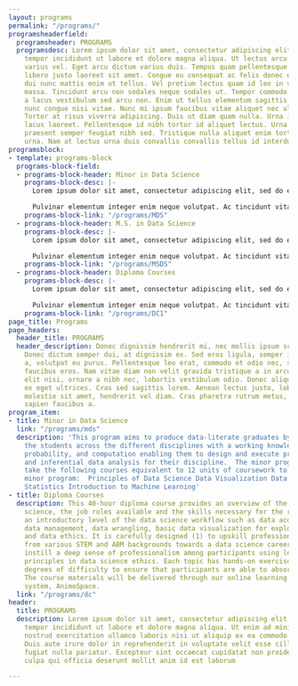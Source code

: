 ```yaml
---
layout: programs
permalink: "/programs/"
programsheaderfield:
  programsheader: PROGRAMS
  programsdesc: Lorem ipsum dolor sit amet, consectetur adipiscing elit, sed do eiusmod
    tempor incididunt ut labore et dolore magna aliqua. Ut lectus arcu bibendum at
    varius vel. Eget arcu dictum varius duis. Tempus quam pellentesque nec nam. Nam
    libero justo laoreet sit amet. Congue eu consequat ac felis donec et odio. Nec
    dui nunc mattis enim ut tellus. Vel pretium lectus quam id leo in vitae turpis
    massa. Tincidunt arcu non sodales neque sodales ut. Tempor commodo ullamcorper
    a lacus vestibulum sed arcu non. Enim ut tellus elementum sagittis vitae et. Mauris
    nunc congue nisi vitae. Nunc mi ipsum faucibus vitae aliquet nec ullamcorper sit.
    Tortor at risus viverra adipiscing. Duis ut diam quam nulla. Urna id volutpat
    lacus laoreet. Pellentesque id nibh tortor id aliquet lectus. Urna nec tincidunt
    praesent semper feugiat nibh sed. Tristique nulla aliquet enim tortor at auctor
    urna. Nam at lectus urna duis convallis convallis tellus id interdum.
programsblock:
- template: programs-block
  programs-block-field:
  - programs-block-header: Minor in Data Science
    programs-block-desc: |-
      Lorem ipsum dolor sit amet, consectetur adipiscing elit, sed do eiusmod tempor incididunt ut labore et dolore magna aliqua. Scelerisque purus semper eget duis at tellus at

      Pulvinar elementum integer enim neque volutpat. Ac tincidunt vitae semper quis lectus nulla at volutpat diam. Tristique senectus et netus et. Ultricies mi quis hendrerit dolor magna eget est. Facilisis magna etiam tempor orci eu
    programs-block-link: "/programs/MDS"
  - programs-block-header: M.S. in Data Science
    programs-block-desc: |-
      Lorem ipsum dolor sit amet, consectetur adipiscing elit, sed do eiusmod tempor incididunt ut labore et dolore magna aliqua. Scelerisque purus semper eget duis at tellus at

      Pulvinar elementum integer enim neque volutpat. Ac tincidunt vitae semper quis lectus nulla at volutpat diam. Tristique senectus et netus et. Ultricies mi quis hendrerit dolor magna eget est. Facilisis magna etiam tempor orci eu
    programs-block-link: "/programs/MSDS"
  - programs-block-header: Diploma Courses
    programs-block-desc: |-
      Lorem ipsum dolor sit amet, consectetur adipiscing elit, sed do eiusmod tempor incididunt ut labore et dolore magna aliqua. Scelerisque purus semper eget duis at tellus at

      Pulvinar elementum integer enim neque volutpat. Ac tincidunt vitae semper quis lectus nulla at volutpat diam. Tristique senectus et netus et. Ultricies mi quis hendrerit dolor magna eget est. Facilisis magna etiam tempor orci eu
    programs-block-link: "/programs/DC1"
page_title: Programs
page_headers:
  header_title: PROGRAMS
  header_description: Donec dignissim hendrerit mi, nec mollis ipsum scelerisque quis.
    Donec dictum semper dui, at dignissim ex. Sed eros ligula, semper interdum aliquam
    a, volutpat eu purus. Pellentesque leo erat, commodo et odio nec, sollicitudin
    faucibus eros. Nam vitae diam non velit gravida tristique a in arcu. Curabitur
    elit nisi, ornare a nibh nec, lobortis vestibulum odio. Donec aliquam sit amet
    ex eget ultrices. Cras sed sagittis lorem. Aenean lectus justo, lobortis quis
    molestie sit amet, hendrerit vel diam. Cras pharetra rutrum metus, eu hendrerit
    sapien faucibus a.
program_item:
- title: Minor in Data Science
  link: "/programs/mds"
  description: 'This program aims to produce data-literate graduates by equipping
    the students across the different disciplines with a working knowledge of statistics,
    probability, and computation enabling them to design and execute precise computational
    and inferential data analysis for their discipline.  The minor program needs to
    take the following courses equivalent to 12 units of coursework to complete the
    minor program:  Principles of Data Science Data Visualization Data Mining and
    Statistics Introduction to Machine Learning'
- title: Diploma Courses
  description: This 40-hour diploma course provides an overview of the field of data
    science, the job roles available and the skills necessary for the roles. It covers
    an introductory level of the data science workflow such as data acquisition, local
    data management, data wrangling, basic data visualization for exploratory analysis
    and data ethics. It is carefully designed (1) to upskill professionals and students
    from various STEM and ABM backgrounds towards a data science career, and (2) to
    instill a deep sense of professionalism among participants using leading-edge
    principles in data science ethics. Each topic has hands-on exercises with varying
    degrees of difficulty to ensure that participants are able to absorb the concepts.
    The course materials will be delivered through our online learning management
    system, AnimoSpace.
  link: "/programs/dc"
header:
  title: PROGRAMS
  description: Lorem ipsum dolor sit amet, consectetur adipiscing elit, sed do eiusmod
    tempor incididunt ut labore et dolore magna aliqua. Ut enim ad minim veniam, quis
    nostrud exercitation ullamco laboris nisi ut aliquip ex ea commodo consequat.
    Duis aute irure dolor in reprehenderit in voluptate velit esse cillum dolore eu
    fugiat nulla pariatur. Excepteur sint occaecat cupidatat non proident, sunt in
    culpa qui officia deserunt mollit anim id est laborum

---
```

